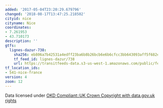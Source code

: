 ```yaml
---
added: '2017-05-04T23:20:29.679796'
changed: '2018-08-17T13:47:25.218502'
cityid: nice
cityname: Nice
coordinates:
- 7.261953
- 43.710173
description: ''
gtfs:
  lignes-dazur-738:
    sha256: eb806a7b42531a4edff23ba6b8b26bcb6e6b6cfcc3bb643093aff5f682e8a036
    tf_feed_id: lignes-dazur/738
    url: https://transitfeeds-data.s3-us-west-1.amazonaws.com/public/feeds/lignes-dazur/738/20170322/gtfs.zip
tf_location_ids:
- 541-nice-france
version: 4
zoom: 12
---
```


Data licensed under [OKD Compliant::UK Crown Copyright with data.gov.uk rights](http://datagm.org.uk/package/gtfs-schedule-data)
